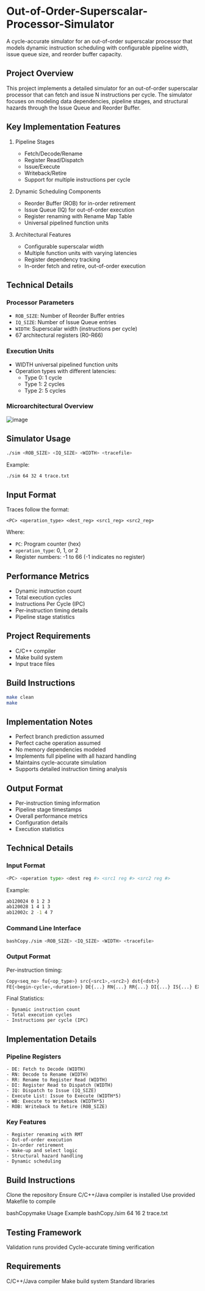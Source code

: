 # Out-of-Order-Superscalar-Processor-Simulator
A cycle-accurate simulator for an out-of-order superscalar processor that models dynamic instruction scheduling with configurable pipeline width, issue queue size, and reorder buffer capacity.

## Project Overview

This project implements a detailed simulator for an out-of-order superscalar processor that can fetch and issue N instructions per cycle. The simulator focuses on modeling data dependencies, pipeline stages, and structural hazards through the Issue Queue and Reorder Buffer.

## Key Implementation Features

1. Pipeline Stages
   * Fetch/Decode/Rename
   * Register Read/Dispatch
   * Issue/Execute
   * Writeback/Retire
   * Support for multiple instructions per cycle

2. Dynamic Scheduling Components
   * Reorder Buffer (ROB) for in-order retirement
   * Issue Queue (IQ) for out-of-order execution
   * Register renaming with Rename Map Table
   * Universal pipelined function units

3. Architectural Features
   * Configurable superscalar width
   * Multiple function units with varying latencies
   * Register dependency tracking
   * In-order fetch and retire, out-of-order execution

## Technical Details

### Processor Parameters
* `ROB_SIZE`: Number of Reorder Buffer entries
* `IQ_SIZE`: Number of Issue Queue entries
* `WIDTH`: Superscalar width (instructions per cycle)
* 67 architectural registers (R0-R66)

### Execution Units
* WIDTH universal pipelined function units
* Operation types with different latencies:
  * Type 0: 1 cycle
  * Type 1: 2 cycles
  * Type 2: 5 cycles

### Microarchitectural Overview
![image](https://github.com/user-attachments/assets/35a37e6e-9079-4ad7-87b6-a3cc366692a7)


## Simulator Usage
```bash
./sim <ROB_SIZE> <IQ_SIZE> <WIDTH> <tracefile>
```

Example:
```bash
./sim 64 32 4 trace.txt
```

## Input Format

Traces follow the format:
```
<PC> <operation_type> <dest_reg> <src1_reg> <src2_reg>
```
Where:
* `PC`: Program counter (hex)
* `operation_type`: 0, 1, or 2
* Register numbers: -1 to 66 (-1 indicates no register)

## Performance Metrics
* Dynamic instruction count
* Total execution cycles
* Instructions Per Cycle (IPC)
* Per-instruction timing details
* Pipeline stage statistics

## Project Requirements
* C/C++ compiler
* Make build system
* Input trace files

## Build Instructions
```bash
make clean
make
```

## Implementation Notes
* Perfect branch prediction assumed
* Perfect cache operation assumed
* No memory dependencies modeled
* Implements full pipeline with all hazard handling
* Maintains cycle-accurate simulation
* Supports detailed instruction timing analysis

## Output Format
* Per-instruction timing information
* Pipeline stage timestamps
* Overall performance metrics
* Configuration details
* Execution statistics



## Technical Details

### Input Format

```bash
<PC> <operation type> <dest reg #> <src1 reg #> <src2 reg #>
```
Example:

```bash
ab120024 0 1 2 3
ab120028 1 4 1 3
ab12002c 2 -1 4 7
```
### Command Line Interface

```bash
bashCopy./sim <ROB_SIZE> <IQ_SIZE> <WIDTH> <tracefile>
```

### Output Format

Per-instruction timing:

```bash
Copy<seq_no> fu{<op_type>} src{<src1>,<src2>} dst{<dst>} 
FE{<begin-cycle>,<duration>} DE{...} RN{...} RR{...} DI{...} IS{...} EX{...} WB{...} RT{...}
```

Final Statistics:

    - Dynamic instruction count
    - Total execution cycles
    - Instructions per cycle (IPC)

## Implementation Details

### Pipeline Registers

    - DE: Fetch to Decode (WIDTH)
    - RN: Decode to Rename (WIDTH)
    - RR: Rename to Register Read (WIDTH)
    - DI: Register Read to Dispatch (WIDTH)
    - IQ: Dispatch to Issue (IQ_SIZE)
    - Execute List: Issue to Execute (WIDTH*5)
    - WB: Execute to Writeback (WIDTH*5)
    - ROB: Writeback to Retire (ROB_SIZE)

### Key Features

    - Register renaming with RMT
    - Out-of-order execution
    - In-order retirement
    - Wake-up and select logic
    - Structural hazard handling
    - Dynamic scheduling

## Build Instructions

Clone the repository
Ensure C/C++/Java compiler is installed
Use provided Makefile to compile

bashCopymake
Usage Example
bashCopy./sim 64 16 2 trace.txt

## Testing Framework

Validation runs provided
Cycle-accurate timing verification


## Requirements

C/C++/Java compiler
Make build system
Standard libraries


